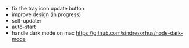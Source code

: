 * fix the tray icon update button
* improve design (in progress)
* self-updater
* auto-start
* handle dark mode on mac https://github.com/sindresorhus/node-dark-mode